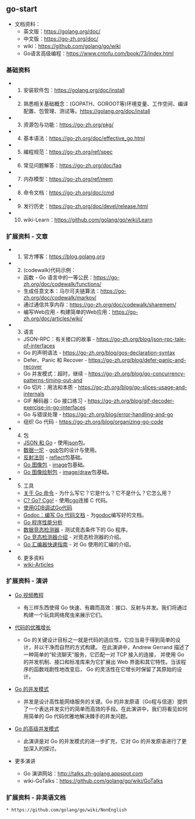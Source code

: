 ## go-start
- 文档资料：
    * 英文版：https://golang.org/doc/
    * 中文版：https://go-zh.org/doc/
    * wiki：https://github.com/golang/go/wiki
    * Go语言高级编程：https://www.cntofu.com/book/73/index.html

### 基础资料
- 1. 安装软件包：https://golang.org/doc/install
- 2. 熟悉相关基础概念：(GOPATH、GOROOT等)环境变量、工作空间、编译配置、包管理、测试等。https://golang.org/doc/install
- 3. 资源包与功能：https://go-zh.org/pkg/
- 4. 基本语法：https://go-zh.org/doc/effective_go.html
- 5. 编程规范：https://go-zh.org/ref/spec
- 6. 常见问题解答：https://go-zh.org/doc/faq
- 7. 内存模型：https://go-zh.org/ref/mem
- 8. 命令文档：https://go-zh.org/doc/cmd
- 9. 发行历史：https://go-zh.org/doc/devel/release.html
- 10. wiki-Learn：https://github.com/golang/go/wiki/Learn

### 扩展资料 - 文章
- 1. 官方博客：https://blog.golang.org
- 2. (codewalk)代码示例：
    * 函数 - Go 语言中的一等公民：https://go-zh.org/doc/codewalk/functions/
    * 生成任意文本：马尔可夫链算法：https://go-zh.org/doc/codewalk/markov/
    * 通过通信共享内存：https://go-zh.org/doc/codewalk/sharemem/
    * 编写Web应用 - 构建简单的Web应用：https://go-zh.org/doc/articles/wiki/
- 3. 语言
    * JSON-RPC：有关接口的故事 - https://go-zh.org/blog/json-rpc-tale-of-interfaces
    * Go 的声明语法 - https://go-zh.org/blog/gos-declaration-syntax
    * Defer、Panic 和 Recover - https://go-zh.org/blog/defer-panic-and-recover
    * Go 并发模式：超时，继续 - https://go-zh.org/blog/go-concurrency-patterns-timing-out-and
    * Go 切片：用法和本质 - https://go-zh.org/blog/go-slices-usage-and-internals
    * GIF 解码器：Go 接口练习 - https://go-zh.org/blog/gif-decoder-exercise-in-go-interfaces
    * Go 与错误处理 - https://go-zh.org/blog/error-handling-and-go
    * 组织 Go 代码 - https://go-zh.org/blog/organizing-go-code
- 4. 包
    * [JSON 和 Go](https://go-zh.org/blog/json-and-go) - 使用[json](https://go-zh.org/pkg/encoding/json/)包。
    * [数据一坨](https://go-zh.org/blog/gobs-of-data) - [gob](https://go-zh.org/pkg/encoding/gob/)包的设计与使用。
    * [反射法则](https://go-zh.org/blog/laws-of-reflection) - [reflect](https://go-zh.org/pkg/reflect/)包基础。
    * [Go 图像包](https://go-zh.org/blog/go-image-package) - [image](https://go-zh.org/pkg/image/)包基础。
    * [Go 图像绘制包](https://go-zh.org/blog/go-imagedraw-package) - [image/draw](https://go-zh.org/pkg/image/draw/)包基础。
- 5. 工具
    * [关于 Go 命令](https://go-zh.org/doc/articles/go_command.html) - 为什么写它？它是什么？它不是什么？它怎么用？
    * [C? Go? Cgo!](https://go-zh.org/blog/c-go-cgo) - 使用[cgo](https://go-zh.org/cmd/cgo/)连接 C 代码。
    * [使用GDB调试Go代码](https://go-zh.org/doc/gdb)
    * [Godoc：编写 Go 代码文档](https://go-zh.org/blog/godoc-documenting-go-code) - 为[godoc](https://pkg.go.dev/github.com/Go-zh/tools/cmd/godoc)编写好的文档。
    * [Go 程序性能分析](https://go-zh.org/blog/profiling-go-programs)
    * [数据竞态检测器](https://go-zh.org/doc/articles/race_detector.html) - 测试竞态条件下的 Go 程序。
    * [Go 竞态检测器介绍](https://go-zh.org/blog/race-detector) - 对竞态检测器的介绍。
    * [Go 汇编器快速指南](https://go-zh.org/doc/asm) - 对 Go 使用的汇编的介绍。
- 6. 更多资料
    * [wiki-Articles](https://github.com/golang/go/wiki/Articles) 

### 扩展资料 - 演讲
- [Go 视频教程](http://research.swtch.com/gotour)
    * 有三样东西使得 Go 快速、有趣而高效：接口、反射与并发。我们将通过构建一个玩具网络爬虫来展示它们。

- [代码的优雅增长](https://vimeo.com/53221560)
    * Go 的关键设计目标之一就是代码的适应性，它应当易于得到简单的设计，并以干净而自然的方式构建。 在此演讲中，Andrew Gerrand 描述了一种简单的“轮流聊天”服务，它匹配一对 TCP 接入的连接， 并使用 Go 的并发机制、接口和标准库来为它扩展出 Web 界面和其它特性。当该程序的函数戏剧性地改变后， Go 的灵活性在它增长时保留了其原始的设计。

- [Go 的并发模式](https://www.youtube.com/watch?v=f6kdp27TYZs)
    * 并发是设计高性能网络服务的关键。Go 的并发原语（Go程与信道）提供了一个表达并发实行的简单而高效的手段。在此演讲中，我们将看见如何用简单的 Go 代码优雅地解决棘手的并发问题。

- [Go 的高级并发模式](https://www.youtube.com/watch?v=QDDwwePbDtw)
    * 此演讲是对 Go 的并发模式的进一步扩充，它对 Go 的并发原语进行了更加深入的探讨。

- 更多演讲
    * Go 演讲网站：http://talks.zh-golang.appspot.com
    * wiki-GoTalks：https://github.com/golang/go/wiki/GoTalks

### 扩展资料 - 非英语文档
    * https://github.com/golang/go/wiki/NonEnglish
